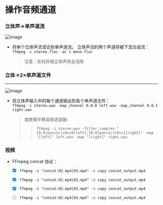 # 操作音频通道
### 立体声→单声道流
![image](https://trac.ffmpeg.org/raw-attachment/wiki/AudioChannelManipulation/stereo_mono.png)
*  将单个立体声流混合到单声道流。 立体声流的两个声道将被下混合成流：     
    `ffmpeg -i stereo.flac -ac 1 mono.flac`
    >注意：任何异相立体声将会消除   
    
### 立体→2×单声道文件   
---   
![image](https://trac.ffmpeg.org/raw-attachment/wiki/AudioChannelManipulation/stereo_2mono_outputs.png)    
*  将立体声输入中的每个通道输出到各个单声道文件：     
    `ffmpeg -i stereo.wav -map_channel 0.0.0 left.wav -map_channel 0.0.1 right.wav`      
    >或使用平移音频滤波器:   
    >> `ffmpeg -i stereo.wav -filter_complex "[0:0]pan=1c|c0=c0[left];[0:0]pan=1c|c0=c1[right]" -map "[left]" left.wav -map "[right]" right.wav`
    
    
### 视频
*  FFmpeg concat 协议：     
    - [x] `ffmpeg -i "concat:02.mp4|03.mp4" -c copy concat_output.mp4`   
    - [x] `ffmpeg -i "concat:02.mp4|03.mp4" -c copy concat_output.mp4`   
    - [x] `ffmpeg -i "concat:02.mp4|03.mp4" -c copy concat_output.mp4`
    - [ ] `ffmpeg -i "concat:02.mp4|03.mp4" -c copy concat_output.mp4`
    
  
      

    
